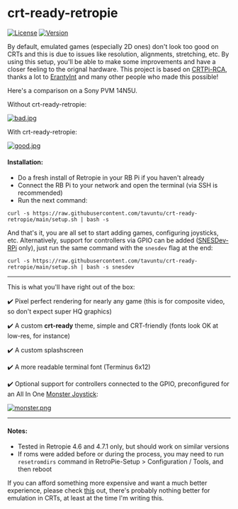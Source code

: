 # crt-ready-retropie

[![License](http://img.shields.io/:license-MIT-blue.svg)](https://github.com/tavuntu/crt-ready-retropie/blob/master/LICENSE.md)
[![Version](http://img.shields.io/:beta-0.0.3-green.svg)](https://github.com/tavuntu/crt-ready-retropie)

By default, emulated games (especially 2D ones) don't look too good on CRTs and this is due to issues like resolution, alignments, stretching, etc. By using this setup, you'll be able to make some improvements and have a closer feeling to the orignal hardware. This project is based on [CRTPi-RCA](https://github.com/crtpi/CRTPi-RCA), thanks a lot to [ErantyInt](https://github.com/crtpi) and many other people who made this possible!

Here's a comparison on a Sony PVM 14N5U.

Without crt-ready-retropie:

[![bad.jpg](https://i.postimg.cc/4dGp93k0/bad.jpg)](https://postimg.cc/bG6GXpv0)

With crt-ready-retropie:

[![good.jpg](https://i.postimg.cc/3xycNk9F/good.jpg)](https://postimg.cc/w1pVbTC1)

#### Installation:

* Do a fresh install of Retropie in your RB Pi if you haven't already
* Connect the RB Pi to your network and open the terminal (via SSH is recommended)
* Run the next command:
```
curl -s https://raw.githubusercontent.com/tavuntu/crt-ready-retropie/main/setup.sh | bash -s
```

And that's it, you are all set to start adding games, configuring joysticks, etc. Alternatively, support for controllers via GPIO can be added ([SNESDev-RPi](https://github.com/petrockblog/SNESDev-RPi) only), just run the same command with the ```snesdev``` flag at the end:

```
curl -s https://raw.githubusercontent.com/tavuntu/crt-ready-retropie/main/setup.sh | bash -s snesdev
```

---

This is what you'll have right out of the box:

:heavy_check_mark:  Pixel perfect rendering for nearly any game (this is for composite video, so don't expect super HQ graphics)

:heavy_check_mark:  A custom **crt-ready** theme, simple and CRT-friendly (fonts look OK at low-res, for instance)

:heavy_check_mark:  A custom splashscreen

:heavy_check_mark:  A more readable terminal font (Terminus 6x12)

:heavy_check_mark:  Optional support for controllers connected to the GPIO, preconfigured for an All In One [Monster Joystick](https://monsterjoysticks.com/all-in-one-joysticks):

[![monster.png](https://i.postimg.cc/nzmjtf7j/monster.png)](https://postimg.cc/ygVYF5Ls)

---

#### Notes:

* Tested in Retropie 4.6 and 4.7.1 only, but should work on similar versions
* If roms were added before or during the process, you may need to run ```resetromdirs``` command in RetroPie-Setup > Configuration / Tools, and then reboot

If you can afford something more expensive and want a much better experience, please check [this](https://www.rgb-pi.com/) out, there's probably nothing better for emulation in CRTs, at least at the time I'm writing this.
